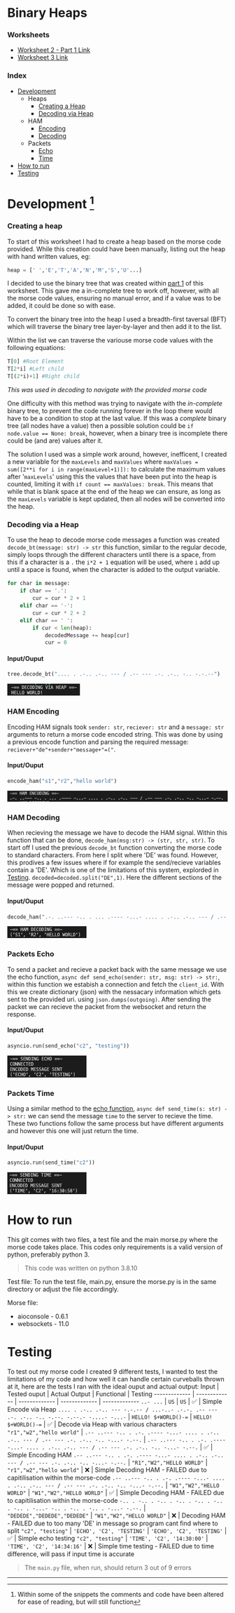# Binary Heaps

### Worksheets
* [Worksheet 2 - Part 1 Link](https://github.com/cameronpovey/MorseCodeDecoder)
* [Worksheet 3 Link](https://github.com/cameronpovey/UDP_Packets.git)

### Index
* [Development](#development-1)
    * Heaps
        * [Creating a Heap](#creating-a-heap)
        * [Decoding via Heap](#decoding-via-a-heap)
    * HAM
        * [Encoding](#ham-encoding)
        * [Decoding](#ham-decoding)
    * Packets
        * [Echo](#packets-echo)
        * [Time](#packets-time)
* [How to run](#how-to-run)
* [Testing](#testing)



# Development [^1]
### Creating a heap

To start of this worksheet I had to create a heap based on the morse code provided. While this creation could have been manually, listing out the heap with hand written values, eg:
``` python
heap = [' ','E','T','A','N','M','S','U'...]
```
I decided to use the binary tree that was created within [part 1](https://github.com/cameronpovey/MorseCodeDecoder) of this worksheet. This gave me a in-complete tree to work off, however, with all the morse code values, ensuring no manual error, and if a value was to be added, it could be done so with ease.

To convert the binary tree into the heap I used a breadth-first taversal (BFT) which will traverse the binary tree layer-by-layer and then add it to the list.

Within the list we can traverse the variouse morse code values with the following equations:
``` python
T[0] #Root Element
T[2*i] #Left child
T[(2*i)+1] #Right child
```
*This was used in decoding to navigate with the provided morse code*

One difficulty with this method was trying to navigate with the *in-complete* binary tree, to prevent the code running forever in the loop there would have to be a condition to stop at the last value. If this was a *complete* binary tree (all nodes have a value) then a possible solution could be `if node.value == None: break`, however, when a binary tree is incomplete there could be (and are) values after it.

The solution I used was a simple work around, however, inefficent, I created a new variable for the `maxLevels` and `maxValues` where `maxValues = sum([2**i for i in range(maxLevel+1)]):` to calculate the maximum values after '`maxLevels`' using this the values that have been put into the heap is counted, limiting it with `if count == maxValues: break`. This means that while that is blank space at the end of the heap we can ensure, as long as the `maxLevels` variable is kept updated, then all nodes will be converted into the heap.

### Decoding via a Heap

To use the heap to decode morse code messages a function was created `decode_bt(message: str) -> str` this function, similar to the regular decode, simply loops through the different characters until there is a space, from this if a character is a `.` the `i*2 + 1` equation will be used, where `i` add up until a space is found, when the character is added to the output variable.

```python
for char in message:
    if char == '.':
        cur = cur * 2 + 1
    elif char == '-':
        cur = cur * 2 + 2
    elif char == ' ':
        if cur < len(heap):
            decodedMessage += heap[cur]
            cur = 0
```

#### Input/Ouput
``` python
tree.decode_bt(".... . .-.. .-.. --- / .-- --- .-. .-.. -.. -.-.--")
```
![HEAP DECODING](https://github.com/cameronpovey/BinaryHeaps/blob/main/images/heap_decoding.png?raw=true)

### HAM Encoding
Encoding HAM signals took `sender: str`, `reciever: str` and a `message: str` arguments to return a morse code encoded string. This was done by using a previous encode function and parsing the required message: `reciever+"de"+sender+"message+"=("`.

#### Input/Ouput
``` python
encode_ham("s1","r2","hello world")
```
![HAM ENCODING](https://github.com/cameronpovey/BinaryHeaps/blob/main/images/ham_encoding.png?raw=true)

### HAM Decoding
When recieving the message we have to decode the HAM signal. Within this function that can be done, `decode_ham(msg:str) -> (str, str, str)`. To start off I used the previous `decode_bt` function converting the morse code to standard characters. From here I split where 'DE' was found. However, this prodives a few issues where if for example the send/recieve variables contain a 'DE'. Which is one of the limitations of this system, explorded in [Testing](#testing). `decoded=decoded.split("DE",1)`. Here the different sections of the message were popped and returned.

#### Input/Ouput
``` python
decode_ham(".-. ..--- -.. . ... .---- -...- .... . .-.. .-.. --- / .-- --- .-. .-.. -.. -...- -.--.")
```
![HAM DECODING](https://github.com/cameronpovey/BinaryHeaps/blob/main/images/ham_decoding.png?raw=true)

### Packets Echo
To send a packet and recieve a packet back with the same message we use the echo function, `async def send_echo(sender: str, msg: str) -> str:`, within this function we estabish a connection and fetch the `client_id`. With this we create dictionary (json) with the nessacary information which gets sent to the provided uri. using `json.dumps(outgoing)`.
After sending the packet we can recieve the packet from the websocket and return the response.

#### Input/Ouput
``` python
asyncio.run(send_echo("c2", "testing"))
```
![ECHO](https://github.com/cameronpovey/BinaryHeaps/blob/main/images/ECHO.png?raw=true)

### Packets Time
Using a similar method to the [echo function](#packets-echo), `async def send_time(s: str) -> str:` we can send the message `time` to the server to recieve the time. These two functions follow the same process but have different arguments and however this one will just return the time.

#### Input/Ouput
``` python
asyncio.run(send_time("c2"))
```
![ECHO](https://github.com/cameronpovey/BinaryHeaps/blob/main/images/time.png?raw=true)

# How to run
This git comes with two files, a test file and the main morse.py where the morse code takes place. This codes only requirements is a valid version of python, preferably python 3.

> This code was written on python 3.8.10

Test file:
To run the test file, main.py, ensure the morse.py is in the same directory or adjust the file accordingly.

Morse file:
* aioconsole - 0.6.1
* websockets - 11.0

# Testing
To test out my morse code I created 9 different tests, I wanted to test the limitations of my code and how well it can handle certain curveballs thrown at it, here are the tests I ran with the ideal ouput and actual output:
Input | Tested ouput | Actual Output | Functional | Testing
------------- | ------------- | ------------- | ------------- | -------------
`..- ...` | `US` | `US` | ✅ | Simple Encode via Heap
`.... . .-.. .-.. --- -.-.-- / ...-..- .-.-. .-- --- .-. .-.. -.. -.--. -.--.- -....- -...-`  | `HELLO! $+WORLD()-=` | `HELLO! $+WORLD()-=` | ✅ | Decode via Heap with various characters
`"r1","w2","hello world"`  | `.-- ..--- -.. . .-. .---- -...- .... . .-.. .-.. --- / .-- --- .-. .-.. -.. -...- -.--.` | `.-- ..--- -.. . .-. .---- -...- .... . .-.. .-.. --- / .-- --- .-. .-.. -.. -...- -.--.` | ✅ | Simple Encoding HAM
`.-- ..--- -.. . .-. .---- -...- .... . .-.. .-.. --- / .-- --- .-. .-.. -.. -...- -.--.` | `"R1","W2","HELLO WORLD"` | `"r1","w2","hello world"`  | ❌ | Simple Decoding HAM - FAILED due to capitilisation within the morse-code
`.-- ..--- -.. . .-. .---- -...- .... . .-.. .-.. --- / .-- --- .-. .-.. -.. -...- -.--.` | `"W1","W2","HELLO WORLD"` | `"W1","W2","HELLO WORLD"`  | ✅ | Simple Decoding HAM - FAILED due to capitilisation within the morse-code
`-.. . -.. . -.. . -.. . -.. . -.. . -.. . -...- -.. . -.. . -.. . -...- -.--.` | `"DEDEDE","DEDEDE","DEDEDE"` | `"W1","W2","HELLO WORLD"`  | ❌ | Decoding HAM - FAILED due to too many 'DE' in message so program cant find where to split
`"c2", "testing"` | `'ECHO', 'C2', 'TESTING'` | `'ECHO', 'C2', 'TESTING'`  | ✅ | Simple echo testing
`"c2", "testing"` | `'TIME', 'C2', '14:30:00'` | `'TIME', 'C2', '14:34:16'`  | ❌ | Simple time testing - FAILED due to time difference, will pass if input time is accurate

> The `main.py` file, when run, should return 3 out of 9 errors


---
[^1]: Within some of the snippets the comments and code have been altered for ease of reading, but will still function
